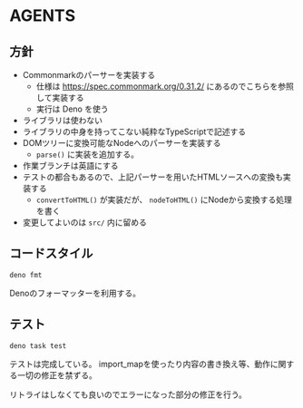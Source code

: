 # AGENTS

## 方針

- Commonmarkのパーサーを実装する
  - 仕様は https://spec.commonmark.org/0.31.2/
    にあるのでこちらを参照して実装する
  - 実行は Deno を使う
- ライブラリは使わない
- ライブラリの中身を持ってこない純粋なTypeScriptで記述する
- DOMツリーに変換可能なNodeへのパーサーを実装する
  - `parse()` に実装を追加する。
- 作業ブランチは英語にする
- テストの都合もあるので、上記パーサーを用いたHTMLソースへの変換も実装する
  - `convertToHTML()` が実装だが、 `nodeToHTML()` にNodeから変換する処理を書く
- 変更してよいのは `src/` 内に留める

## コードスタイル

```
deno fmt
```

Denoのフォーマッターを利用する。

## テスト

```
deno task test
```

テストは完成している。
import_mapを使ったり内容の書き換え等、動作に関する一切の修正を禁ずる。

リトライはしなくても良いのでエラーになった部分の修正を行う。
